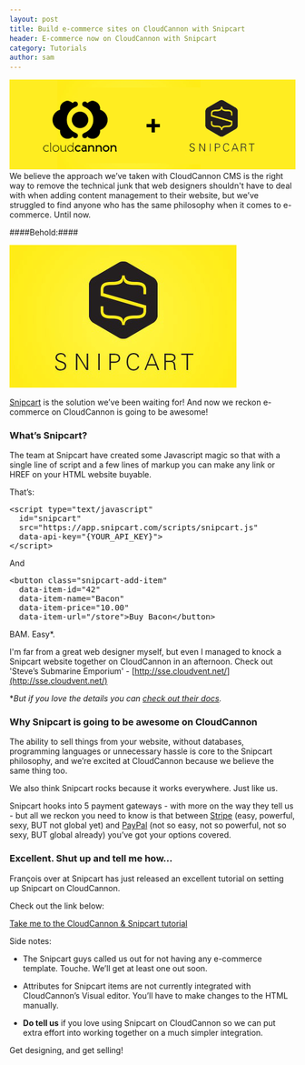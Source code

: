 ```yaml
---
layout: post
title: Build e-commerce sites on CloudCannon with Snipcart
header: E-commerce now on CloudCannon with Snipcart
category: Tutorials
author: sam
---
```


![CloudCannon + Snipcart](/img/blog/snipcart-response/cloudcannon_and_snipcart.png)
We believe the approach we’ve taken with CloudCannon CMS is the right way to remove the technical junk that web designers shouldn't have to deal with when adding content management to their website, but we’ve struggled to find anyone who has the same philosophy when it comes to e-commerce. Until now.

####Behold:####

![Snipcart logo](/img/blog/snipcart-response/snipcart.png)

[Snipcart](http://www.snipcart.com) is the solution we’ve been waiting for! And now we reckon e-commerce on CloudCannon is going to be awesome!

### What’s Snipcart? ###

The team at Snipcart have created some Javascript magic so that with a single line of script and a few lines of markup you can make any link or HREF on your HTML website buyable.

That’s:

<pre class="prettyprint snipcart">
&lt;script type="text/javascript"
  id="snipcart"
  src="https://app.snipcart.com/scripts/snipcart.js"
  data-api-key="{YOUR_API_KEY}"&gt;
&lt;/script&gt;
</pre>

And

<pre class="prettyprint snipcart">
&lt;button class="snipcart-add-item"
  data-item-id="42"
  data-item-name="Bacon"
  data-item-price="10.00"
  data-item-url="/store"&gt;Buy Bacon&lt;/button&gt;
</pre>

BAM. Easy\*.

I'm far from a great web designer myself, but even I managed to knock a Snipcart website together on CloudCannon in an afternoon. Check out 'Steve’s Submarine Emporium' - [http://sse.cloudvent.net/](http://sse.cloudvent.net/)

\**But if you love the details you can [check out their docs](http://docs.snipcart.com/getting-started/installation).*

### Why Snipcart is going to be awesome on CloudCannon ####

The ability to sell things from your website, without databases, programming languages or unnecessary hassle is core to the Snipcart philosophy, and we’re excited at CloudCannon because we believe the same thing too.

We also think Snipcart rocks because it works everywhere. Just like us.

Snipcart hooks into 5 payment gateways - with more on the way they tell us - but all we reckon you need to know is that between [Stripe](https://stripe.com/) (easy, powerful, sexy, BUT not global yet) and [PayPal](https://www.paypal.com/) (not so easy, not so powerful, not so sexy, BUT global already) you’ve got your options covered.

### Excellent. Shut up and tell me how... ###

François over at Snipcart has just released an excellent tutorial on setting up Snipcart on CloudCannon.

Check out the link below:
<div>
	<a class="btn" href="https://snipcart.com/blog/how-to-sell-online-with-cloudcannon">Take me to the CloudCannon &amp; Snipcart tutorial</a>
</div>

Side notes:

+ The Snipcart guys called us out for not having any e-commerce template. Touche. We’ll get at least one out soon.

+ Attributes for Snipcart items are not currently integrated with CloudCannon’s Visual editor. You’ll have to make changes to the HTML manually.

+ **Do tell us** if you love using Snipcart on CloudCannon so we can put extra effort into working together on a much simpler integration.

Get designing, and get selling!
